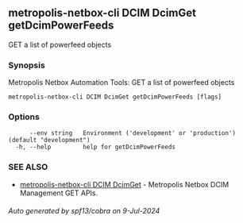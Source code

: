 ## metropolis-netbox-cli DCIM DcimGet getDcimPowerFeeds

GET a list of powerfeed objects

### Synopsis


Metropolis Netbox Automation Tools:
  GET a list of powerfeed objects

```
metropolis-netbox-cli DCIM DcimGet getDcimPowerFeeds [flags]
```

### Options

```
      --env string   Environment ('development' or 'production') (default "development")
  -h, --help         help for getDcimPowerFeeds
```

### SEE ALSO

* [metropolis-netbox-cli DCIM DcimGet]()	 - Metropolis Netbox DCIM Management GET APIs.

###### Auto generated by spf13/cobra on 9-Jul-2024

